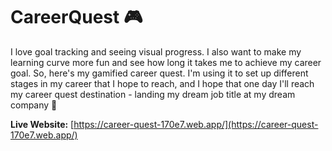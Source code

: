 # CareerQuest 🎮

I love goal tracking and seeing visual progress. I also want to make my learning curve more fun and see how long it takes me to achieve my career goal. So, here's my gamified career quest. I'm using it to set up different stages in my career that I hope to reach, and I hope that one day I'll reach my career quest destination - landing my dream job title at my dream company 💜

**Live Website:** [https://career-quest-170e7.web.app/](https://career-quest-170e7.web.app/)
